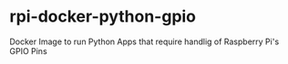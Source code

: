 # rpi-docker-python-gpio
Docker Image to run Python Apps that require handlig of Raspberry Pi's GPIO Pins 
